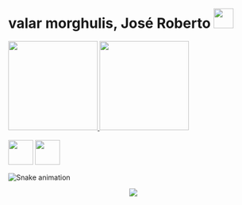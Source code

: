 # valar morghulis, José Roberto <img height="40em" src="https://user-images.githubusercontent.com/40812505/123888140-33bf6580-d929-11eb-8cd7-913b5b8e954c.png"/>

<div>
<a href="https://github.com/jrlimax">
<img height="180em" src="https://github-readme-stats.vercel.app/api?username=jrlimax&show_icons=true&theme=midnight-purple&include_all_commits=true"/>
<img height="180em" src="https://github-readme-stats.vercel.app/api/top-langs/?username=jrlimax&layout=compact&langs_count=6&theme=midnight-purple"/>
</div><br>

<div style="display: inline_block">
<a href="https://www.instagram.com/jrlimax/"><img width="50em" src="https://user-images.githubusercontent.com/40812505/123893035-0a570780-d932-11eb-8fa7-236d9d8902c1.png"></a>
<a href="https://www.linkedin.com/in/jos%C3%A9-roberto-lima-952826165"><img width="50em" src="https://user-images.githubusercontent.com/40812505/123893736-55bde580-d933-11eb-88b5-e4450b7aa304.png"></a> 
</div>
 
![Snake animation](https://github.com/jrlimax/rafaballerini/blob/output/github-contribution-grid-snake.svg)
	
<p align="center">
	<img src="https://komarev.com/ghpvc/?username=jrlimax&color=4B07AF&style=flat&label=visitors" />
</p>
